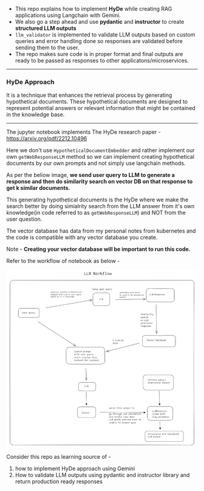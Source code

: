 - This repo explains how to implement **HyDe** while creating RAG applications using Langchain with Gemini. 
- We also go a step ahead and use **pydantic** and **instructor** to create **structured LLM outputs**
- `llm_validator` is implemented to validate LLM outputs based on custom queries and error handling done so responses are validated before sending them to the user.
- The repo makes sure code is in proper format and final outputs are ready to be passed as responses to other applicatons/microservices.


***

### HyDe Approach

It is a technique that enhances the retrieval process by generating hypothetical documents. These hypothetical documents are designed to represent potential answers or relevant information that might be contained in the knowledge base.

***
The jupyter notebook implements The HyDe research paper - https://arxiv.org/pdf/2212.10496

Here we don't use `HypotheticalDocumentEmbedder` and rather implement our own `getWebResponseLLM` method so we can implement creating hypothetical documents by our own prompts and not simply use langchain methods.

As per the beliow image, **we send user query to LLM to generate a response and then do similarity search on vector DB on that response to get k similar documents.** 

This generating hypothetical documents is the HyDe where we make the search better by doing simialrity search from the LLM answer from it's own knowledge(in code referred to as `getWebResponseLLM`) and NOT from the user question.

The vector database has data from my personal notes from kubernetes and the code is compatible with any vector database you create. 

Note - **Creating your vector database will be important to run this code.**


Refer to the workflow of notebook as below - 

![1723460236443](image/Readme/1723460236443.png)

Consider this repo as learning source of - 
1. how to implement HyDe approach using Gemini
2. How to validate LLM outputs using pydantic and instructor library and return production ready responses